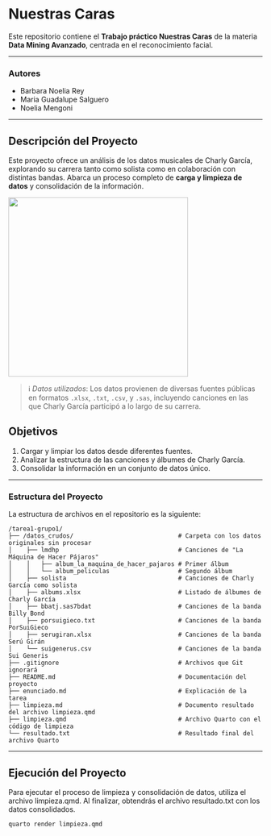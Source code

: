 # Nuestras Caras

Este repositorio contiene el **Trabajo práctico Nuestras Caras** de la materia **Data Mining Avanzado**, 
centrada en el reconocimiento facial.

---

### Autores
- Barbara Noelia Rey
- Maria Guadalupe Salguero
- Noelia Mengoni

---

## Descripción del Proyecto

Este proyecto ofrece un análisis de los datos musicales de Charly García, explorando 
su carrera tanto como solista como en colaboración con distintas bandas. Abarca un 
proceso completo de **carga y limpieza de datos** y consolidación de la información.

<img src="images/clipboard-931944652.jpeg" data-fig-align="center"
width="356" />

> ℹ️ *Datos utilizados*: Los datos provienen de diversas fuentes públicas en formatos 
> `.xlsx`, `.txt`, `.csv`, y `.sas`, incluyendo canciones en las que Charly García 
> participó a lo largo de su carrera.

## Objetivos

1. Cargar y limpiar los datos desde diferentes fuentes.
2. Analizar la estructura de las canciones y álbumes de Charly García.
3. Consolidar la información en un conjunto de datos único.

---

### Estructura del Proyecto

La estructura de archivos en el repositorio es la siguiente:

```plaintext
/tarea1-grupo1/
├── /datos_crudos/                             # Carpeta con los datos originales sin procesar
│    ├── lmdhp                                 # Canciones de "La Máquina de Hacer Pájaros"
│    │   ├── album_la_maquina_de_hacer_pajaros # Primer álbum
│    │   └── album_peliculas                   # Segundo álbum
│    ├── solista                               # Canciones de Charly García como solista
│    ├── albums.xlsx                           # Listado de álbumes de Charly García
│    ├── bbatj.sas7bdat                        # Canciones de la banda Billy Bond
│    ├── porsuigieco.txt                       # Canciones de la banda PorSuiGieco
│    ├── serugiran.xlsx                        # Canciones de la banda Serú Girán
│    └── suigenerus.csv                        # Canciones de la banda Sui Generis
├── .gitignore                                 # Archivos que Git ignorará
├── README.md                                  # Documentación del proyecto
├── enunciado.md                               # Explicación de la tarea
├── limpieza.md                                # Documento resultado del archivo limpieza.qmd
├── limpieza.qmd                               # Archivo Quarto con el código de limpieza
└── resultado.txt                              # Resultado final del archivo Quarto
```
---

## Ejecución del Proyecto
Para ejecutar el proceso de limpieza y consolidación de datos, utiliza el archivo limpieza.qmd. 
Al finalizar, obtendrás el archivo resultado.txt con los datos consolidados.

```
quarto render limpieza.qmd
```